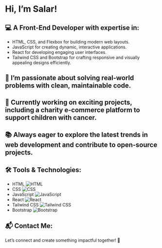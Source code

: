# Hi, I’m Salar!  

## 💻 A Front-End Developer with expertise in:  
- HTML, CSS, and Flexbox for building modern web layouts.  
- JavaScript for creating dynamic, interactive applications.  
- React for developing engaging user interfaces.  
- Tailwind CSS and Bootstrap for crafting responsive and visually appealing designs efficiently.  

## 🌱 I’m passionate about solving real-world problems with clean, maintainable code.  

## 🚀 Currently working on exciting projects, including a charity e-commerce platform to support children with cancer.  

## 📚 Always eager to explore the latest trends in web development and contribute to open-source projects.  

## 🛠️ Tools & Technologies:  
- HTML ![HTML](https://upload.wikimedia.org/wikipedia/commons/thumb/6/61/HTML5_logo_and_wordmark.svg/1200px-HTML5_logo_and_wordmark.svg.png)  
- CSS ![CSS](https://upload.wikimedia.org/wikipedia/commons/thumb/d/d5/CSS3_logo_and_wordmark.svg/1200px-CSS3_logo_and_wordmark.svg.png)  
- JavaScript ![JavaScript](https://upload.wikimedia.org/wikipedia/commons/thumb/9/99/JavaScript_logo_and_banner.svg/1200px-JavaScript_logo_and_banner.svg.png)  
- React ![React](https://upload.wikimedia.org/wikipedia/commons/thumb/a/a7/React-icon.svg/1024px-React-icon.svg.png)  
- Tailwind CSS ![Tailwind CSS](https://upload.wikimedia.org/wikipedia/commons/thumb/d/d5/Tailwind_CSS_Logo.svg/2560px-Tailwind_CSS_Logo.svg.png)  
- Bootstrap ![Bootstrap](https://getbootstrap.com/docs/5.0/assets/brand/bootstrap-logo.svg)  

## 📬 Contact Me:  
Let’s connect and create something impactful together! 🌟
<!--
**salar-official/salar-official** is a ✨ _special_ ✨ repository because its `README.md` (this file) appears on your GitHub profile.

Here are some ideas to get you started:

- 🔭 I’m currently working on ...
- 🌱 I’m currently learning ...
- 👯 I’m looking to collaborate on ...
- 🤔 I’m looking for help with ...
- 💬 Ask me about ...
- 📫 How to reach me: ...
- 😄 Pronouns: ...
- ⚡ Fun fact: ...
-->
